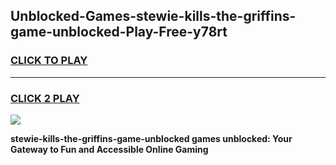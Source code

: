 
## Unblocked-Games-stewie-kills-the-griffins-game-unblocked-Play-Free-y78rt
<h3>
<a href="https://premium76.site?title=stewie-kills-the-griffins-game-unblocked&ref=18A1">CLICK TO PLAY</a></h3>
<hr>

<h3>
<a href="https://premium76.site?title=stewie-kills-the-griffins-game-unblocked&ref=18A1">CLICK 2 PLAY</a>
  
</h3>

<a href="https://premium76.site?title=stewie-kills-the-griffins-game-unblocked&ref=18A1"><img src="https://clearcache.store/games.png"></a>


**stewie-kills-the-griffins-game-unblocked games unblocked: Your Gateway to Fun and Accessible Online Gaming**
